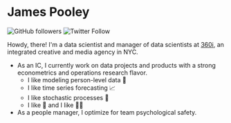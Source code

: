 # James Pooley

![GitHub followers](https://img.shields.io/github/followers/jamespooley?label=Follow&style=social) ![Twitter Follow](https://img.shields.io/twitter/follow/jamspooley?label=Follow&style=social)

Howdy, there! I'm a data scientist and manager of data scientists at [360i](https://www.360i.com/), an integrated creative and media agency in NYC.

* As an IC, I currently work on data projects and products with a strong econometrics and operations research flavor.
    * I like modeling person-level data 👨
    * I like time series forecasting 📈
    * I like stochastic processes 🎲
    * I like 🐍 and I like 🏴‍☠️
* As a people manager, I optimize for team psychological safety.
